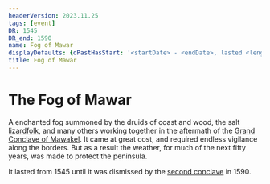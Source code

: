 ```yaml
---
headerVersion: 2023.11.25
tags: [event]
DR: 1545
DR_end: 1590
name: Fog of Mawar
displayDefaults: {dPastHasStart: '<startDate> - <endDate>, lasted <length>', partOf: ''}
title: Fog of Mawar
---
```

# The Fog of Mawar

A enchanted fog summoned by the druids of coast and wood, the salt [lizardfolk](<../../species/children-of-the-embodied-gods/lizardfolk/lizardfolk.md>), and many others working together in the aftermath of the [Grand Conclave of Mawakel](<1545/grand-conclave-of-mawakel.md>). It came at great cost, and required endless vigilance along the borders. But as a result the weather, for much of the next fifty years, was made to protect the peninsula.

It lasted from 1545 until it was dismissed by the [second conclave](<1545/grand-conclave-of-mawakel.md>) in 1590.
